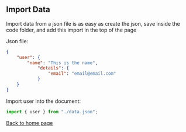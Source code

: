 ## Import Data

Import data from a json file is as easy as create the json, save inside the code folder, and add this import in the top of the page

Json file:
```json
{
    "user": {
        "name": "This is the name",
    		"details": {
                "email": "email@email.com"
            }
    }
}
```

Import user into the document:
```JavaScript
import { user } from "./data.json";
```

[Back to home page](../README.md)
